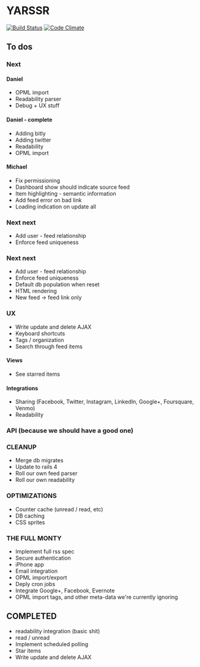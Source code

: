 # YARSSR

[![Build Status](https://travis-ci.org/danielsuo/rss.png)](https://travis-ci.org/danielsuo/rss)
[![Code Climate](https://codeclimate.com/github/danielsuo/rss.png)](https://codeclimate.com/github/danielsuo/rss)

## To dos

### Next
#### Daniel
- OPML import
- Readability parser
- Debug + UX stuff

#### Daniel - complete
- Adding bitly
- Adding twitter
- Readability
- OPML import

#### Michael
- Fix permissioning
- Dashboard show should indicate source feed
- Item highlighting - semantic information
- Add feed error on bad link
- Loading indication on update all

### Next next
- Add user - feed relationship
- Enforce feed uniqueness

### Next next
- Add user - feed relationship
- Enforce feed uniqueness
- Default db population when reset
- HTML rendering
- New feed -> feed link only

### UX
- Write update and delete AJAX
- Keyboard shortcuts
- Tags / organization
- Search through feed items

#### Views
- See starred items

#### Integrations
- Sharing (Facebook, Twitter, Instagram, LinkedIn, Google+, Foursquare, Venmo)
- Readability

### API (because we should have a good one)

### CLEANUP
- Merge db migrates
- Update to rails 4
- Roll our own feed parser
- Roll our own readability

### OPTIMIZATIONS
- Counter cache (unread / read, etc)
- DB caching
- CSS sprites

### THE FULL MONTY
- Implement full rss spec
- Secure authentication
- iPhone app
- Email integration
- OPML import/export
- Deply cron jobs
- Integrate Google+, Facebook, Evernote
- OPML import tags, and other meta-data we're currently ignoring

## COMPLETED
- readability integration (basic shit)
- read / unread
- Implement scheduled polling
- Star items
- Write update and delete AJAX


